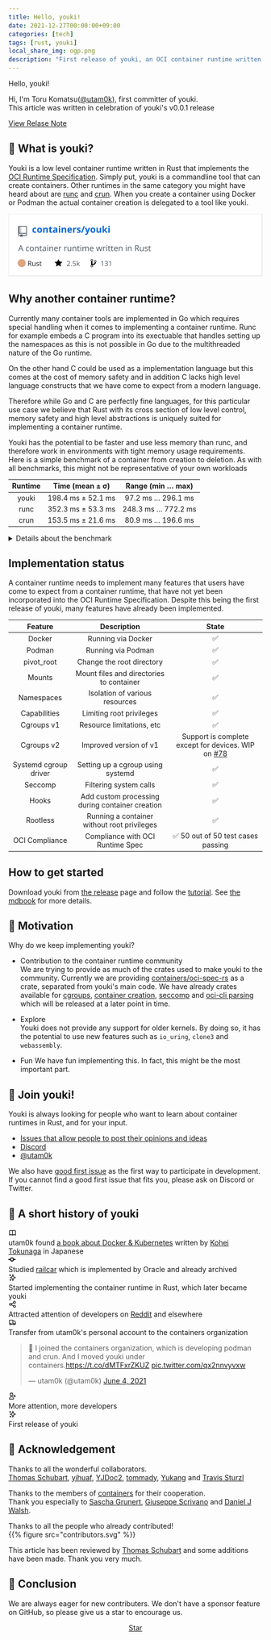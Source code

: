 ```yaml
---
title: Hello, youki!
date: 2021-12-27T00:00:00+09:00
categories: [tech]
tags: [rust, youki]
local_share_img: ogp.png
description: "First release of youki, an OCI container runtime written in Rust"
---
```


<div class="blankslate">
  <p class="my-12 h1 text-underline text-center text-mono"> Hello, youki! </p>
  <p>
  Hi, I'm Toru Komatsu(<a href="https://twitter.com/utam0k" target="_blank" rel="noopener noreferrer">@utam0k</a>), first committer of youki.<br> 
  This article was written in celebration of youki's v0.0.1 release
  </p>
  <a href= "https://github.com/containers/youki/releases/tag/v0.0.1" target="_blank" rel="noopener noreferrer" class="btn btn-primary" type="button">View Relase Note</a>
</div>

## 🤔 What is youki?

Youki is a low level container runtime written in Rust that implements the [OCI Runtime Specification](https://github.com/opencontainers/runtime-spec/blob/main/spec.md). Simply put, youki is a commandline tool that can create containers. Other runtimes in the same category you might have heard about are [runc](https://github.com/opencontainers/runc) and [crun](https://github.com/containers/crun). When you create a container using Docker or Podman the actual container creation is delegated to a tool like youki.

<div class="my-4">
  <center>
  <a href="https://github.com/containers/youki"><img src="link_card_youki.svg"></a>
  </center>
</div>


## Why another container runtime?

Currently many container tools are implemented in Go which requires special handling when it comes to implementing a container runtime. Runc for example embeds a C program into its exectuable that handles setting up the namespaces as this is not possible in Go due to the multithreaded nature of the Go runtime. 

On the other hand C could be used as a implementation language but this comes at the cost of memory safety and in addition C lacks high level language constructs that we have come to expect from a modern language. 

Therefore while Go and C are perfectly fine languages, for this particular use case we believe that Rust with its cross section of low level control, memory safety and high level abstractions is uniquely suited for implementing a container runtime.

Youki has the potential to be faster and use less memory than runc, and therefore work in environments with tight memory usage requirements. Here is a simple benchmark of a container from creation to deletion. As with all benchmarks, this might not be representative of your own workloads

<center>

| Runtime |   Time (mean ± σ)   |  Range (min … max)  |
| :-----: | :-----------------: | :-----------------: |
|  youki  | 198.4 ms ±  52.1 ms | 97.2 ms … 296.1 ms  |
|  runc   | 352.3 ms ±  53.3 ms | 248.3 ms … 772.2 ms |
|  crun   | 153.5 ms ±  21.6 ms | 80.9 ms … 196.6 ms  |
</center>

<details>
<summary>Details about the benchmark</summary>

  - A command used for the benchmark  
      ```console
      $ hyperfine --prepare 'sudo sync; echo 3 | sudo tee /proc/sys/vm/drop_caches' --warmup 10 --min-runs 100 'sudo ./youki create -b tutorial a && sudo ./youki start a && sudo ./youki delete -f a'
      ```
  - Enviroment  
      ```console
      $ ./youki info
      Version           0.0.1
      Kernel-Release    5.11.0-41-generic
      Kernel-Version    #45-Ubuntu SMP Fri Nov 5 11:37:01 UTC 2021
      Architecture      x86_64
      Operating System  Ubuntu 21.04
      Cores             12
      Total Memory      32025
      Cgroup setup      hybrid
      Cgroup mounts
        blkio           /sys/fs/cgroup/blkio
        cpu             /sys/fs/cgroup/cpu,cpuacct
        cpuacct         /sys/fs/cgroup/cpu,cpuacct
        cpuset          /sys/fs/cgroup/cpuset
        devices         /sys/fs/cgroup/devices
        freezer         /sys/fs/cgroup/freezer
        hugetlb         /sys/fs/cgroup/hugetlb
        memory          /sys/fs/cgroup/memory
        net_cls         /sys/fs/cgroup/net_cls,net_prio
        net_prio        /sys/fs/cgroup/net_cls,net_prio
        perf_event      /sys/fs/cgroup/perf_event
        pids            /sys/fs/cgroup/pids
        unified         /sys/fs/cgroup/unified
      CGroup v2 controllers
        cpu             detached
        cpuset          detached
        hugetlb         detached
        io              detached
        memory          detached
        pids            detached
        device          attached
      Namespaces        enabled
        mount           enabled
        uts             enabled
        ipc             enabled
        user            enabled
        pid             enabled
        network         enabled
        cgroup          enabled
      $ ./youki --version
      youki version 0.0.1
      commit: 0.0.1-0-0be33bf
      $ runc -v
      runc version 1.0.0-rc93
      commit: 12644e614e25b05da6fd08a38ffa0cfe1903fdec
      spec: 1.0.2-dev
      go: go1.13.15
      libseccomp: 2.5.1
      $ crun --version
      crun version 0.19.1.45-4cc7
      commit: 4cc7fa1124cce75dc26e12186d9cbeabded2b710
      spec: 1.0.0
      +SYSTEMD +SELINUX +APPARMOR +CAP +SECCOMP +EBPF +CRIU +YAJL
      ```
</details>


## Implementation status

A container runtime needs to implement many features that users have come to expect from a container runtime, that have not yet been incorporated into the OCI Runtime Specification. Despite this being the first release of youki, many features have already been implemented.

|        Feature        |                   Description                   |                                                State                                                |
| :-------------------: | :---------------------------------------------: | :-------------------------------------------------------------------------------------------------: |
|        Docker         |               Running via Docker                |                                                 ✅                                                  |
|        Podman         |               Running via Podman                |                                                 ✅                                                  |
|      pivot_root       |            Change the root directory            |                                                 ✅                                                  |
|        Mounts         |    Mount files and directories to container     |                                                 ✅                                                  |
|      Namespaces       |         Isolation of various resources          |                                                 ✅                                                  |
|     Capabilities      |            Limiting root privileges             |                                                 ✅                                                  |
|      Cgroups v1       |            Resource limitations, etc            |                                                 ✅                                                  |
|      Cgroups v2       |             Improved version of v1              | Support is complete except for devices. WIP on [#78](https://github.com/containers/youki/issues/78) |
| Systemd cgroup driver |        Setting up a cgroup using systemd        |                                                 ✅                                                  |
|        Seccomp        |             Filtering system calls              |                                                 ✅                                                  |
|         Hooks         | Add custom processing during container creation |                                                 ✅                                                  |
|       Rootless        |   Running a container without root privileges   |                                                 ✅                                                  |
|    OCI Compliance     |        Compliance with OCI Runtime Spec         |                                 ✅ 50 out of 50 test cases passing                                  |

## How to get started

Download youki from [the release](https://github.com/containers/youki/releases/tag/v0.0.1) page and follow the [tutorial](https://github.com/containers/youki#tutorial).
See [the mdbook](https://containers.github.io/youki/) for more details.

## 💪 Motivation

Why do we keep implementing youki?

* Contribution to the container runtime community  
We are trying to provide as much of the crates used to make youki to the community. Currently we are providing [containers/oci-spec-rs](https://github.com/containers/oci-spec-rs) as a crate, separated from youki's main code. We have already crates available for [cgroups](https://github.com/containers/youki/tree/main/crates/libcgroups), [container creation](https://github.com/containers/youki/tree/main/crates/libcontainer), [seccomp](https://github.com/containers/youki/tree/main/crates/libseccomp) and [oci-cli parsing](https://github.com/containers/youki/tree/main/crates/liboci-cli) which will be released at a later point in time.

* Explore  
Youki does not provide any support for older kernels. By doing so, it has the potential to use new features such as `io_uring`, `clone3` and `webassembly`. 

* Fun
We have fun implementing this. In fact, this might be the most important part.

## 🤝 Join youki!

Youki is always looking for people who want to learn about container runtimes in Rust, and for your input.

- [Issues that allow people to post their opinions and ideas](https://github.com/containers/youki/issues/10)
- [Discord](https://discord.gg/zHnyXKSQFD)
- [@utam0k](https://twitter.com/utam0k)

We also have [good first issue](https://github.com/containers/youki/issues?q=is%3Aopen+is%3Aissue+label%3A%22good+first+issue%22) as the first way to participate in development.
If you cannot find a good first issue that fits you, please ask on Discord or Twitter.

## 👣 A short history of youki

<div class="TimelineItem">
  <div class="TimelineItem-badge color-bg-danger-emphasis color-fg-on-emphasis">
  <svg width="16" height="16" class="w-6 h-6" fill="none" stroke="currentColor" viewBox="0 0 24 24" xmlns="http://www.w3.org/2000/svg">
    <path stroke-linecap="round" stroke-linejoin="round" stroke-width="2" d="M12 6.253v13m0-13C10.832 5.477 9.246 5 7.5 5S4.168 5.477 3 6.253v13C4.168 18.477 5.754 18 7.5 18s3.332.477 4.5 1.253m0-13C13.168 5.477 14.754 5 16.5 5c1.747 0 3.332.477 4.5 1.253v13C19.832 18.477 18.247 18 16.5 18c-1.746 0-3.332.477-4.5 1.253"></path>
  </svg>    
  </div>
  <div class="TimelineItem-body">
    utam0k found <a href="https://www.amazon.co.jp/dp/4297118378">a book about Docker & Kubernetes</a> written by <a href="https://twitter.com/TokunagaKohei">Kohei Tokunaga</a> in Japanese
  </div>
</div>
<div class="TimelineItem">
  <div class="TimelineItem-badge color-bg-success-emphasis color-fg-on-emphasis">
      <svg class="octicon octicon-git-commit" viewBox="0 0 14 16" version="1.1" width="14" height="16" aria-hidden="true">
      <path fill-rule="evenodd" d="M10.86 7c-.45-1.72-2-3-3.86-3-1.86 0-3.41 1.28-3.86 3H0v2h3.14c.45 1.72 2 3 3.86 3 1.86 0 3.41-1.28 3.86-3H14V7h-3.14zM7 10.2c-1.22 0-2.2-.98-2.2-2.2 0-1.22.98-2.2 2.2-2.2 1.22 0 2.2.98 2.2 2.2 0 1.22-.98 2.2-2.2 2.2z"></path>
    </svg>
  </div>
  <div class="TimelineItem-body">
    Studied <a href="https://github.com/oracle/railcar">railcar</a> which is implemented by Oracle and already archived
  </div>
</div>
<div class="TimelineItem">
  <div class="TimelineItem-badge color-bg-accent-emphasis color-fg-on-emphasis">
    <svg weight="16" height="16" class="w-6 h-6" fill="none" stroke="currentColor" viewBox="0 0 24 24" xmlns="http://www.w3.org/2000/svg"><path stroke-linecap="round" stroke-linejoin="round" stroke-width="2" d="M5 3v4M3 5h4M6 17v4m-2-2h4m5-16l2.286 6.857L21 12l-5.714 2.143L13 21l-2.286-6.857L5 12l5.714-2.143L13 3z"></path></svg>
  </div>
  <div class="TimelineItem-body">
    Started implementing the container runtime in Rust, which later became youki
  </div>
</div>
<div class="TimelineItem">
  <div class="TimelineItem-badge color-bg-success-emphasis color-fg-on-emphasis">
    <svg weight="16" height="16" class="w-6 h-6" fill="none" stroke="currentColor" viewBox="0 0 24 24" xmlns="http://www.w3.org/2000/svg"><path stroke-linecap="round" stroke-linejoin="round" stroke-width="2" d="M8.684 13.342C8.886 12.938 9 12.482 9 12c0-.482-.114-.938-.316-1.342m0 2.684a3 3 0 110-2.684m0 2.684l6.632 3.316m-6.632-6l6.632-3.316m0 0a3 3 0 105.367-2.684 3 3 0 00-5.367 2.684zm0 9.316a3 3 0 105.368 2.684 3 3 0 00-5.368-2.684z"></path></svg>
  </div>
  <div class="TimelineItem-body">
     Attracted attention of developers on <a href="https://www.reddit.com/r/programming/comments/niv8cg/youki_a_container_runtime_in_rust_passed_all_the/">Reddit</a> and elsewhere
  </div>
</div>
<div class="TimelineItem">
  <div class="TimelineItem-badge color-bg-success-emphasis color-fg-on-emphasis">
    <svg weight="16" height="16" class="w-6 h-6" fill="none" stroke="currentColor" viewBox="0 0 24 24" xmlns="http://www.w3.org/2000/svg"><path d="M9 17a2 2 0 11-4 0 2 2 0 014 0zM19 17a2 2 0 11-4 0 2 2 0 014 0z"></path><path stroke-linecap="round" stroke-linejoin="round" stroke-width="2" d="M13 16V6a1 1 0 00-1-1H4a1 1 0 00-1 1v10a1 1 0 001 1h1m8-1a1 1 0 01-1 1H9m4-1V8a1 1 0 011-1h2.586a1 1 0 01.707.293l3.414 3.414a1 1 0 01.293.707V16a1 1 0 01-1 1h-1m-6-1a1 1 0 001 1h1M5 17a2 2 0 104 0m-4 0a2 2 0 114 0m6 0a2 2 0 104 0m-4 0a2 2 0 114 0"></path></svg>
  </div>
  <div class="TimelineItem-body">
    Transfer from utam0k's personal account to the containers organization
    <blockquote class="twitter-tweet"><p lang="en" dir="ltr">🎉 I joined the containers organization, which is developing podman and crun. And I moved youki under containers.<a href="https://t.co/dMTFxrZKUZ">https://t.co/dMTFxrZKUZ</a> <a href="https://t.co/qx2nnvyvxw">pic.twitter.com/qx2nnvyvxw</a></p>&mdash; utam0k (@utam0k) <a href="https://twitter.com/utam0k/status/1400763774995374085?ref_src=twsrc%5Etfw">June 4, 2021</a></blockquote> <script async src="https://platform.twitter.com/widgets.js" charset="utf-8"></script>
  </div>
</div>
<div class="TimelineItem">
  <div class="TimelineItem-badge color-bg-success-emphasis color-fg-on-emphasis">
    <svg weight="16" height="16" class="w-6 h-6" fill="none" stroke="currentColor" viewBox="0 0 24 24" xmlns="http://www.w3.org/2000/svg"><path stroke-linecap="round" stroke-linejoin="round" stroke-width="2" d="M18 9v3m0 0v3m0-3h3m-3 0h-3m-2-5a4 4 0 11-8 0 4 4 0 018 0zM3 20a6 6 0 0112 0v1H3v-1z"></path></svg>
  </div>
  <div class="TimelineItem-body">
    More attention, more developers
  </div>
</div>
<div class="TimelineItem">
  <div class="TimelineItem-badge color-bg-success-emphasis color-fg-on-emphasis">
    <svg weight="16" height="16" class="w-6 h-6" fill="none" stroke="currentColor" viewBox="0 0 24 24" xmlns="http://www.w3.org/2000/svg"><path stroke-linecap="round" stroke-linejoin="round" stroke-width="2" d="M5 3v4M3 5h4M6 17v4m-2-2h4m5-16l2.286 6.857L21 12l-5.714 2.143L13 21l-2.286-6.857L5 12l5.714-2.143L13 3z"></path></svg>
  </div>
  <div class="TimelineItem-body">
    First release of youki
  </div>
</div>

## 🥰 Acknowledgement
Thanks to all the wonderful collaborators.  
[Thomas Schubart](https://github.com/Furisto), [yihuaf](https://github.com/yihuaf), [YJDoc2](https://github.com/YJDoc2), [tommady](https://github.com/tommady), [Yukang](https://github.com/chenyukang) and [Travis Sturzl](https://github.com/tsturzl) 

Thanks to the members of [containers](https://github.com/containers) for their cooperation.  
Thank you especially to [Sascha Grunert](https://github.com/saschagrunert), [Giuseppe Scrivano](https://github.com/giuseppe) and [Daniel J Walsh](https://github.com/rhatdan).

Thanks to all the people who already contributed!  
{{% figure src="contributors.svg" %}}

This article has been reviewed by [Thomas Schubart](https://github.com/Furisto) and some additions have been made. Thank you very much.

## 💬 Conclusion

We are always eager for new contributers.
We don't have a sponsor feature on GitHub, so please give us a star to encourage us.
<script async defer src="https://buttons.github.io/buttons.js"></script>
<center>
<a class="github-button" target="_blank" rel="noopener noreferrer" href="https://github.com/containers/youki" data-color-scheme="no-preference: light; light: light; dark: dark;" data-size="large" data-show-count="true" aria-label="Star containers/youki on GitHub">Star</a>
</center>

[^1]: The OCI container runtime in this article refers to the type of OCI container runtime that uses namespace, etc., rather than the VM type.
